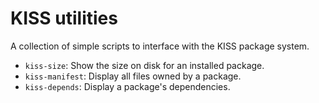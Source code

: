 # KISS utilities

A collection of simple scripts to interface with the KISS package system.

- `kiss-size`: Show the size on disk for an installed package.
- `kiss-manifest`: Display all files owned by a package.
- `kiss-depends`: Display a package's dependencies.
